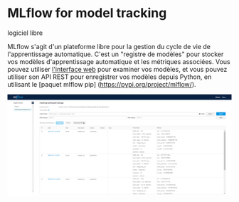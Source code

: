 # MLflow for model tracking

logiciel libre

MLflow s'agit d'un plateforme libre pour la gestion du cycle de vie de
l'apprentissage automatique. C'est un "registre de modèles" pour stocker vos
modèles d'apprentissage automatique et les métriques associées. Vous pouvez
utiliser
[l'interface web](https://daaas-tenant1-mlflow.covid.cloud.statcan.ca/#/) pour
examiner vos modèles, et vous pouvez utiliser son API REST pour enregistrer vos
modèles depuis Python, en utilisant le [paquet mlflow pip]
(https://pypi.org/project/mlflow/).

![MLflow UI](../images/MLflow-UI.png)
